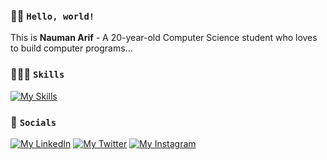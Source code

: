 ### 👋🏼 `Hello, world!`

This is <strong>Nauman Arif</strong> - A 20-year-old Computer Science student who loves to build computer programs...

### 👨🏽‍💻 `Skills`

[![My Skills](https://skillicons.dev/icons?i=c,cpp,js,html,css,bootstrap,python,django,git,github,mysql,vscode,linux,powershell,bash,md,regex&theme=dark&perline=6)](#)

<!-- ### `Stats`

[![Top Langs](https://github-readme-stats.vercel.app/api/top-langs/?username=naumanaarif&title_color=ffffff&hide_border=true&show_icons=true&theme=dracula)](https://github.com/anuraghazra/github-readme-stats)

[![Anurag's GitHub stats](https://github-readme-stats.vercel.app/api?username=naumanaarif&hide_border=true&theme=dracula&layout)](https://github.com/anuraghazra/github-readme-stats) -->

### 🔗 `Socials`

<!-- 📧 [naumanaarif.dev@gmail.com](mailto:naumanaarif.dev@gmail.com)   -->

[![My LinkedIn](https://skillicons.dev/icons?i=linkedin&theme=dark&perline=6)](https://www.linkedin.com/in/naumanaarif)
[![My Twitter](https://skillicons.dev/icons?i=twitter&theme=dark&perline=6)](https://www.twitter.com/naumanaarif)
[![My Instagram](https://skillicons.dev/icons?i=instagram&theme=dark&perline=6)](https://www.instagram.com/naumanaarif)  
